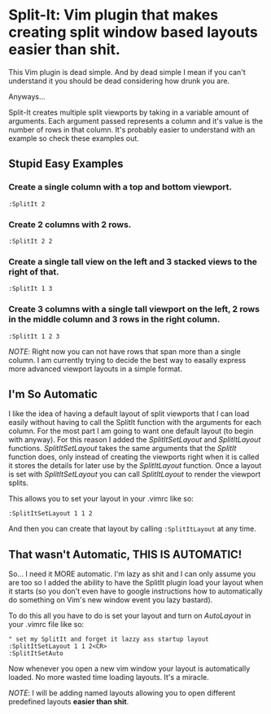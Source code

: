 # Split-It: Vim plugin that makes creating split window based layouts easier than shit.

This Vim plugin is dead simple. And by dead simple I mean if you can't understand it you should be dead considering how drunk you are.

Anyways...

Split-It creates multiple split viewports by taking in a variable amount of arguments. Each argument passed represents a column and it's value is the number of rows in that column. It's probably easier to understand with an example so check these examples out.

## Stupid Easy Examples

### Create a single column with a top and bottom viewport.

    :SplitIt 2

### Create 2 columns with 2 rows.

    :SplitIt 2 2

### Create a single tall view on the left and 3 stacked views to the right of that.

    :SplitIt 1 3

### Create 3 columns with a single tall viewport on the left, 2 rows in the middle column and 3 rows in the right column.

    :SplitIt 1 2 3

*NOTE*: Right now you can not have rows that span more than a single column. I am currently trying to decide the best way to easally express more advanced viewport layouts in a simple format.

## I'm So Automatic

I like the idea of having a default layout of split viewports that I can load easily without having to call the SplitIt function with the arguments for each column.  For the most part I am going to want one default layout (to begin with anyway). For this reason I added the _SplitItSetLayout_ and _SplitItLayout_ functions. _SplitItSetLayout_ takes the same arguments that the _SplitIt_ function does, only instead of creating the viewports right when it is called it stores the details for later use by the _SplitItLayout_ function. Once a layout is set with _SplitItSetLayout_ you can call _SplitItLayout_ to render the viewport splits.

This allows you to set your layout in your .vimrc like so:

    :SplitItSetLayout 1 1 2


And then you can create that layout by calling `:SplitItLayout` at any time.

## That wasn't Automatic, THIS IS AUTOMATIC!

So... I need it MORE automatic. I'm lazy as shit and I can only assume you are too so I added the ability to have the SplitIt plugin load your layout when it starts (so you don't even have to google instructions how to automatically do something on Vim's new window event you lazy bastard).

To do this all you have to do is set your layout and turn on _AutoLayout_ in your .vimrc file like so:

    " set my SplitIt and forget it lazzy ass startup layout
    :SplitItSetLayout 1 1 2<CR>
    :SplitItSetAuto

Now whenever you open a new vim window your layout is automatically loaded. No more wasted time loading layouts. It's a miracle.


*NOTE*: I will be adding named layouts allowing you to open different predefined layouts __easier than shit__.
